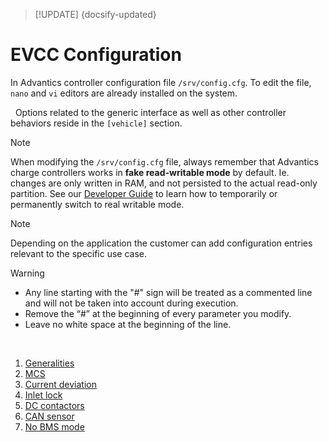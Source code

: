 > [!UPDATE] {docsify-updated}
# EVCC Configuration

In Advantics controller configuration file `/srv/config.cfg`. To edit the file, `nano` and `vi` editors are already installed on the system.

&nbsp;
Options related to the generic interface as well as other controller behaviors reside in the `[vehicle]` section.

> [!NOTE]
> When modifying the `/srv/config.cfg` file, always remember that Advantics charge controllers
> works in __fake read-writable mode__ by default. Ie. changes are only written in RAM, and not
> persisted to the actual read-only partition. See our [Developer Guide](charge-controllers/sys3_user/README.md) to learn how to temporarily or
> permanently switch to real writable mode.

> [!NOTE]
> Depending on the application the customer can add configuration entries relevant to the specific use case.

> [!WARNING]
>  - Any line starting with the "#" sign will be treated as a commented line and will not be taken into account during execution.
> - Remove the “#” at the beginning of every parameter you modify.
> - Leave no white space at the beginning of the line.


</br>

1. [Generalities](charge-controllers/evcc_configuration/generalities.md)
1. [MCS](charge-controllers/mevc_configuration/mcs.md)
1. [Current deviation](charge-controllers/evcc_configuration/current_deviation.md)
1. [Inlet lock](charge-controllers/evcc_configuration/inlet_lock.md)
1. [DC contactors](charge-controllers/evcc_configuration/dc_contactors.md)
1. [CAN sensor](charge-controllers/evcc_configuration/can_sensor.md)
1. [No BMS mode](charge-controllers/evcc_configuration/no_bms.md)
